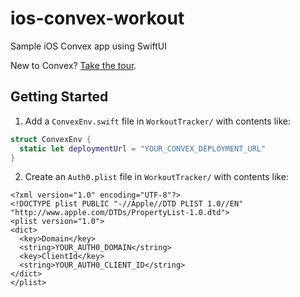 # ios-convex-workout

Sample iOS Convex app using SwiftUI

New to Convex? [Take the tour](https://docs.convex.dev/get-started).

## Getting Started

1. Add a `ConvexEnv.swift` file in `WorkoutTracker/` with contents like:
```swift
struct ConvexEnv {
  static let deploymentUrl = "YOUR_CONVEX_DEPLOYMENT_URL"
}
```
2. Create an `Auth0.plist` file in `WorkoutTracker/` with contents like:
```
<?xml version="1.0" encoding="UTF-8"?>
<!DOCTYPE plist PUBLIC "-//Apple//DTD PLIST 1.0//EN" "http://www.apple.com/DTDs/PropertyList-1.0.dtd">
<plist version="1.0">
<dict>
  <key>Domain</key>
  <string>YOUR_AUTH0_DOMAIN</string>
  <key>ClientId</key>
  <string>YOUR_AUTH0_CLIENT_ID</string>
</dict>
</plist>
```
